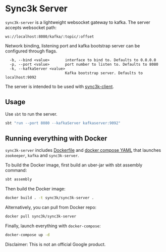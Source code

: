 # Sync3k Server

`sync3k-server` is a lightweight websocket gateway to kafka. The server accepts websocket path:

`ws://localhost:8080/kafka/:topic/:offset`

Network binding, listening port and kafka bootstrap server can be configured through flags.

```
  -b, --bind <value>       interface to bind to. Defaults to 0.0.0.0
  -p, --port <value>       port number to listen to. Defaults to 8080
  -k, --kafkaServer <value>
                           Kafka bootstrap server. Defaults to localhost:9092
```

The server is intended to be used with [sync3k-client](https://github.com/google/sync3k-client).

## Usage

Use `sbt` to run the server.

```sh
sbt "run --port 8080 --kafkaServer kafkaserver:9092"
```

## Running everything with Docker

`sync3k-server` includes [Dockerfile](Dockerfile) and [docker compose YAML](docker-compose.yml) that launches `zookeeper`, `kafka` and `sync3k-server`.

To build the Docker image, first build an uber-jar with sbt assembly command:

```sh
sbt assembly
```

Then build the Docker image:

```sh
docker build . -t sync3k/sync3k-server .
```

Alternatively, you can pull from Docker repo:

```sh
docker pull sync3k/sync3k-server
```

Finally, launch everything with `docker-compose`:

```sh
docker-compose up -d
```

Disclaimer: This is not an official Google product.
